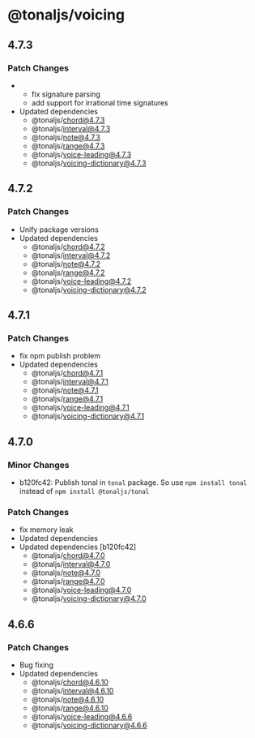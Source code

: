 # @tonaljs/voicing

## 4.7.3

### Patch Changes

- - fix signature parsing
  - add support for irrational time signatures
- Updated dependencies
  - @tonaljs/chord@4.7.3
  - @tonaljs/interval@4.7.3
  - @tonaljs/note@4.7.3
  - @tonaljs/range@4.7.3
  - @tonaljs/voice-leading@4.7.3
  - @tonaljs/voicing-dictionary@4.7.3

## 4.7.2

### Patch Changes

- Unify package versions
- Updated dependencies
  - @tonaljs/chord@4.7.2
  - @tonaljs/interval@4.7.2
  - @tonaljs/note@4.7.2
  - @tonaljs/range@4.7.2
  - @tonaljs/voice-leading@4.7.2
  - @tonaljs/voicing-dictionary@4.7.2

## 4.7.1

### Patch Changes

- fix npm publish problem
- Updated dependencies
  - @tonaljs/chord@4.7.1
  - @tonaljs/interval@4.7.1
  - @tonaljs/note@4.7.1
  - @tonaljs/range@4.7.1
  - @tonaljs/voice-leading@4.7.1
  - @tonaljs/voicing-dictionary@4.7.1

## 4.7.0

### Minor Changes

- b120fc42: Publish tonal in `tonal` package. So use `npm install tonal` instead of `npm install @tonaljs/tonal`

### Patch Changes

- fix memory leak
- Updated dependencies
- Updated dependencies [b120fc42]
  - @tonaljs/chord@4.7.0
  - @tonaljs/interval@4.7.0
  - @tonaljs/note@4.7.0
  - @tonaljs/range@4.7.0
  - @tonaljs/voice-leading@4.7.0
  - @tonaljs/voicing-dictionary@4.7.0

## 4.6.6

### Patch Changes

- Bug fixing
- Updated dependencies
  - @tonaljs/chord@4.6.10
  - @tonaljs/interval@4.6.10
  - @tonaljs/note@4.6.10
  - @tonaljs/range@4.6.10
  - @tonaljs/voice-leading@4.6.6
  - @tonaljs/voicing-dictionary@4.6.6
